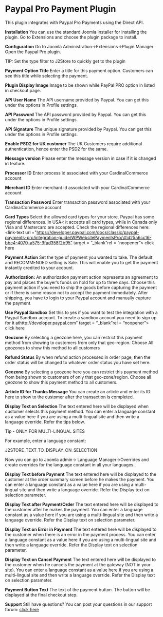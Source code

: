 # Paypal Pro Payment Plugin

This plugin integrates with Paypal Pro Payments using the Direct API.

**Installation** You can use the standard Joomla installer for installing the plugin. Go to Extensions and choose the plugin package to install.

**Configuration** Go to Joomla Administration-&gt;Extensions-&gt;Plugin Manager Open the Paypal Pro plugin.

TIP: Set the type filter to J2Store to quickly get to the plugin

**Payment Option Title** Enter a title for this payment option. Customers can see this title while selecting the payment.

**Plugin Display Image** Image to be shown while PayPal PRO option in listed in checkout page.

**API User Name** The API username provided by Paypal. You can get this under the options in Profile settings.

**API Password** The API password provided by Paypal. You can get this under the options in Profile settings.

**API Signature** The unique signature provided by Paypal. You can get this under the options in Profile settings.

**Enable PSD2 for UK customer** The UK Customers require additional authentication, hence enter the PSD2 for the same.

**Message version** Please enter the message version in case if it is changed in feature.

**Processor ID** Enter  process id associated with your CardinalCommerce account

**Merchant ID** Enter  merchant id associated with your CardinalCommerce account

**Transaction Password** Enter transaction password associated with your CardinalCommerce account

**Card Types** Select the allowed card types for your store. Paypal has some regional differences. In USA&lt; it accepts all card types, while in Canada only Visa and Mastercard are accepted. Check the regional differences here: &lt;link-text url ="https://developer.paypal.com/docs/classic/paypal-payments-pro/integration-guide/WPWebsitePaymentsPro/\#id25a6cc16-bbc4-4070-a575-9fad358f2b95” target = “\_blank”rel = “noopener”&gt; click here

**Payment Action** Set the type of payment you wanted to take. The default and RECOMMENDED setting is Sale. This will enable you to get the payment instantly credited to your account.

**Authorization:** An authorization payment action represents an agreement to pay and places the buyer’s funds on hold for up to three days. Choose this payment action if you need to ship the goods before capturing the payment or if there is some reason not to accept the payment immediately. After shipping, you have to login to your Paypal account and manually capture the payment.

**Use Paypal Sandbox** Set this to yes if you want to test the integration with a Paypal Sandbox account. To create a sandbox account you need to sign up for it athttp://developer.paypal.com” target = “\_blank”rel = “noopener”&gt; click here

**Geozone** By selecting a geozone here, you can restrict this payment method from showing to customers from only that geo-region. Choose All geozones to show this method to all customers

**Refund Status** By when refund action processed in order page, then the order status will be changed to whatever order status you have set here.

**Geozone** By selecting a geozone here you can restrict this payment method from being shown to customers of only that geo-zone/region. Choose all geozone to show this payment method to all customers.

**Article ID for Thanks Message** You can create an article and enter its ID here to show to the customer after the transaction is completed.

**Display Text on Selection** The text entered here will be displayed when customer selects this payment method. You can enter a language constant as a value here if you are using a multi-lingual site and then write a language override. Refer the tips below.

Tip - ONLY FOR MULTI-LINGUAL SITES

For example, enter a language constant:

J2STORE_TEXT_TO_DISPLAY_ON\_SELECTION

Now you can go to Joomla admin-&gt; Language Manager-&gt;Overrides and create overrides for the language constant in all your languages.

**Display Text before Payment** The text entered here will be displayed to the customer at the order summary screen before he makes the payment. You can enter a language constant as a value here if you are using a multi-lingual site and then write a language override. Refer the Display text on selection parameter.

**Display Text after Payment/Order** The text entered here will be displayed to the customer after he makes the payment. You can enter a language constant as a value here if you are using a multi-lingual site and then write a language override. Refer the Display text on selection parameter.

**Display Text on Error in Payment** The text entered here will be displayed to the customer when there is an error in the payment process. You can enter a language constant as a value here if you are using a multi-lingual site and then write a language override. Refer the Display text on selection parameter.

**Display Text on Cancel Payment** The text entered here will be displayed to the customer when he cancels the payment at the gateway \(NOT in your site\). You can enter a language constant as a value here if you are using a multi-lingual site and then write a language override. Refer the Display text on selection parameter.

**Payment Button Text** The text of the payment button. The button will be displayed at the final checkout step.

**Support** Still have questions? You can post your questions in our support forum: [click here](http://j2store.org/forum/index.html)

